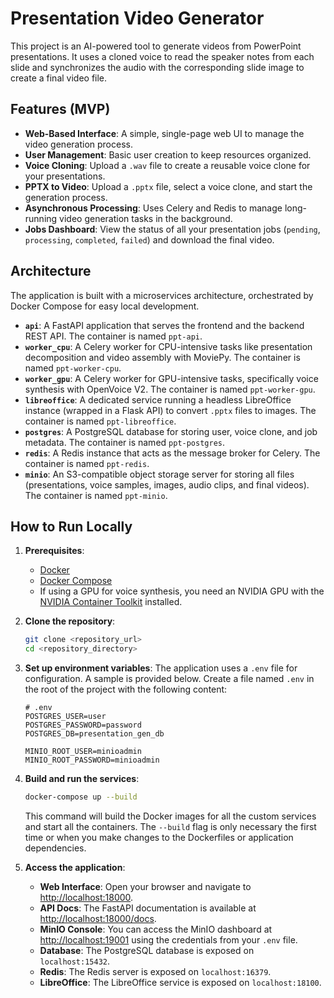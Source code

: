 # Presentation Video Generator

This project is an AI-powered tool to generate videos from PowerPoint presentations. It uses a cloned voice to read the speaker notes from each slide and synchronizes the audio with the corresponding slide image to create a final video file.

## Features (MVP)

- **Web-Based Interface**: A simple, single-page web UI to manage the video generation process.
- **User Management**: Basic user creation to keep resources organized.
- **Voice Cloning**: Upload a `.wav` file to create a reusable voice clone for your presentations.
- **PPTX to Video**: Upload a `.pptx` file, select a voice clone, and start the generation process.
- **Asynchronous Processing**: Uses Celery and Redis to manage long-running video generation tasks in the background.
- **Jobs Dashboard**: View the status of all your presentation jobs (`pending`, `processing`, `completed`, `failed`) and download the final video.

## Architecture

The application is built with a microservices architecture, orchestrated by Docker Compose for easy local development.

- **`api`**: A FastAPI application that serves the frontend and the backend REST API. The container is named `ppt-api`.
- **`worker_cpu`**: A Celery worker for CPU-intensive tasks like presentation decomposition and video assembly with MoviePy. The container is named `ppt-worker-cpu`.
- **`worker_gpu`**: A Celery worker for GPU-intensive tasks, specifically voice synthesis with OpenVoice V2. The container is named `ppt-worker-gpu`.
- **`libreoffice`**: A dedicated service running a headless LibreOffice instance (wrapped in a Flask API) to convert `.pptx` files to images. The container is named `ppt-libreoffice`.
- **`postgres`**: A PostgreSQL database for storing user, voice clone, and job metadata. The container is named `ppt-postgres`.
- **`redis`**: A Redis instance that acts as the message broker for Celery. The container is named `ppt-redis`.
- **`minio`**: An S3-compatible object storage server for storing all files (presentations, voice samples, images, audio clips, and final videos). The container is named `ppt-minio`.

## How to Run Locally

1.  **Prerequisites**:
    -   [Docker](https://www.docker.com/get-started)
    -   [Docker Compose](https://docs.docker.com/compose/install/)
    -   If using a GPU for voice synthesis, you need an NVIDIA GPU with the [NVIDIA Container Toolkit](https://docs.nvidia.com/datacenter/cloud-native/container-toolkit/install-guide.html) installed.

2.  **Clone the repository**:
    ```bash
    git clone <repository_url>
    cd <repository_directory>
    ```

3.  **Set up environment variables**:
    The application uses a `.env` file for configuration. A sample is provided below. Create a file named `.env` in the root of the project with the following content:
    ```env
    # .env
    POSTGRES_USER=user
    POSTGRES_PASSWORD=password
    POSTGRES_DB=presentation_gen_db

    MINIO_ROOT_USER=minioadmin
    MINIO_ROOT_PASSWORD=minioadmin
    ```

4.  **Build and run the services**:
    ```bash
    docker-compose up --build
    ```
    This command will build the Docker images for all the custom services and start all the containers. The `--build` flag is only necessary the first time or when you make changes to the Dockerfiles or application dependencies.

5.  **Access the application**:
    -   **Web Interface**: Open your browser and navigate to [http://localhost:18000](http://localhost:18000).
    -   **API Docs**: The FastAPI documentation is available at [http://localhost:18000/docs](http://localhost:18000/docs).
    -   **MinIO Console**: You can access the MinIO dashboard at [http://localhost:19001](http://localhost:19001) using the credentials from your `.env` file.
    -   **Database**: The PostgreSQL database is exposed on `localhost:15432`.
    -   **Redis**: The Redis server is exposed on `localhost:16379`.
    -   **LibreOffice**: The LibreOffice service is exposed on `localhost:18100`.
